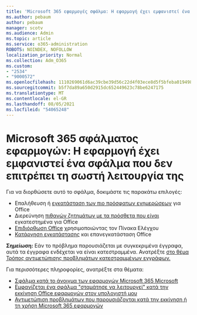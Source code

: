 ```yaml
---
title: 'Microsoft 365 εφαρμογές σφάλμα: Η εφαρμογή έχει εμφανιστεί ένα σφάλμα που δεν επιτρέπει τη σωστή λειτουργία της'
ms.author: pebaum
author: pebaum
manager: scotv
ms.audience: Admin
ms.topic: article
ms.service: o365-administration
ROBOTS: NOINDEX, NOFOLLOW
localization_priority: Normal
ms.collection: Adm_O365
ms.custom:
- "2534"
- "9000572"
ms.openlocfilehash: 1110269061d6ac39cbe39d56c22d4f03ece8d5f5bfeba01949899bccc724bf45
ms.sourcegitcommit: b5f7da89a650d2915dc652449623c78be6247175
ms.translationtype: MT
ms.contentlocale: el-GR
ms.lasthandoff: 08/05/2021
ms.locfileid: "54065248"
---
```

# <a name="microsoft-365-apps-error-app-has-run-into-an-error-that-is-preventing-it-from-working-correctly"></a>Microsoft 365 σφάλματος εφαρμογών: Η εφαρμογή έχει εμφανιστεί ένα σφάλμα που δεν επιτρέπει τη σωστή λειτουργία της

Για να διορθώσετε αυτό το σφάλμα, δοκιμάστε τις παρακάτω επιλογές:

- Επαλήθευση ή [εγκατάσταση των πιο πρόσφατων ενημερώσεων](https://support.office.com/article/update-office-and-your-computer-with-microsoft-update-2ab296f3-7f03-43a2-8e50-46de917611c5) για Office
- Διερεύνηση [πιθανών ζητημάτων με τα πρόσθετα που είναι](https://support.office.com/article/powerpoint-isn-t-responding-hangs-or-freezes-652ede6e-e3d2-449a-a07f-8c800dfb948d?ocmsassetID=HA104114659&CorrelationId=98329f6f-f51f-4f44-a876-4142c3583312#bkmk_addins) εγκατεστημένα για Office
- [Επιδιόρθωση Office](https://support.office.com/article/repair-an-office-application-7821d4b6-7c1d-4205-aa0e-a6b40c5bb88b) χρησιμοποιώντας τον Πίνακα Ελέγχου
- [Κατάργηση εγκατάστασης](https://support.office.com/article/uninstall-office-from-a-pc-9dd49b83-264a-477a-8fcc-2fdf5dbf61d8) και επανεγκατάσταση Office

**Σημείωση:** Εάν το πρόβλημα παρουσιάζεται με συγκεκριμένα έγγραφα, αυτά τα έγγραφα ενδέχεται να είναι κατεστραμμένα. Ανατρέξτε [στο θέμα Τρόπος αντιμετώπισης προβλημάτων κατεστραμμένων εγγράφων.](https://docs.microsoft.com/office/troubleshoot/word/damaged-documents-in-word)

Για περισσότερες πληροφορίες, ανατρέξτε στα θέματα: 

- [Σφάλμα κατά το άνοιγμα των εφαρμογών Microsoft 365 Microsoft](https://support.office.com/article/error-when-opening-microsoft-office-apps-b84b6a63-4b8c-46ec-ae9a-ad91d6160d72)
- [Εμφανίζεται ένα σφάλμα "σταμάτησε να λειτουργεί" κατά την εκκίνηση Office εφαρμογών στον υπολογιστή μου](https://support.office.com/article/i-get-a-stopped-working-error-when-i-start-office-applications-on-my-pc-52bd7985-4e99-4a35-84c8-2d9b8301a2fa)
- [Αντιμετώπιση προβλημάτων που παρουσιάζονται κατά την εκκίνηση ή τη χρήση Microsoft 365 εφαρμογών](https://docs.microsoft.com/office/troubleshoot/word/issues-when-start-or-use-word)
